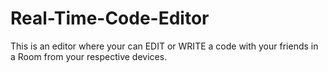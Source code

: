 # Real-Time-Code-Editor
This is an editor where your can EDIT or WRITE a code with your friends in a Room from your respective devices.
